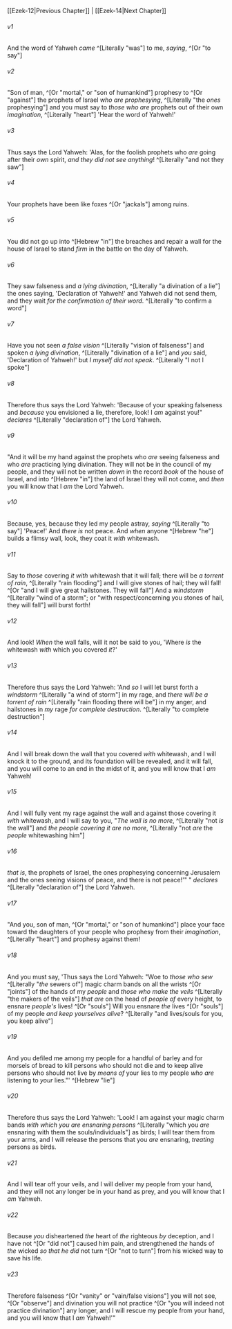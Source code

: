 ﻿---
aliases:
  - Ezekiel 13
---

[[Ezek-12|Previous Chapter]] | [[Ezek-14|Next Chapter]]

###### v1
And the word of Yahweh _came_ ^[Literally "was"] to me, _saying_, ^[Or "to say"]

###### v2
"Son of man, ^[Or "mortal," or "son of humankind"] prophesy to ^[Or "against"] the prophets of Israel _who are prophesying_, ^[Literally "the _ones_ prophesying"] and you must say to _those who are_ prophets out of their own _imagination_, ^[Literally "heart"] 'Hear the word of Yahweh!'

###### v3
Thus says the Lord Yahweh: 'Alas, for the foolish prophets who _are_ going after their _own_ spirit, _and they did not see anything_! ^[Literally "and not they saw"]

###### v4
Your prophets have been like foxes ^[Or "jackals"] among ruins.

###### v5
You did not go up into ^[Hebrew "in"] the breaches and repair a wall for the house of Israel to stand _firm_ in the battle on the day of Yahweh.

###### v6
They saw falseness and _a lying divination_, ^[Literally "a divination of a lie"] the ones saying, 'Declaration of Yahweh!' and Yahweh did not send them, and they wait _for the confirmation of their word_. ^[Literally "to confirm a word"]

###### v7
Have you not seen _a false vision_ ^[Literally "vision of falseness"] and spoken _a_ _lying divination_, ^[Literally "divination of a lie"] and _you_ said, 'Declaration of Yahweh!' but _I myself did not speak_. ^[Literally "I not I spoke"]

###### v8
Therefore thus says the Lord Yahweh: 'Because of your speaking falseness and _because_ you envisioned a lie, therefore, look! I _am_ against you!" _declares_ ^[Literally "declaration of"] the Lord Yahweh.

###### v9
"And it will be my hand against the prophets who _are_ seeing falseness and who _are_ practicing lying divination. They will not be in the council of my people, and they will not be written _down_ in the record _book_ of the house of Israel, and into ^[Hebrew "in"] the land of Israel they will not come, and _then_ you will know that I _am_ the Lord Yahweh.

###### v10
Because, yes, because they led my people astray, _saying_ ^[Literally "to say"] 'Peace!' And _there is_ not peace. And _when_ anyone ^[Hebrew "he"] builds a flimsy wall, look, they coat it _with_ whitewash.

###### v11
Say to _those_ covering _it_ _with_ whitewash that it will fall; there will be _a torrent of rain_, ^[Literally "rain flooding"] and I will give stones of hail; they will fall!  ^[Or "and I will give great hailstones. They will fall"] And a _windstorm_ ^[Literally "wind of a storm"; or "with respect/concerning you stones of hail, they will fall"] will burst forth!

###### v12
And look! _When_ the wall falls, will it not be said to you, 'Where _is_ the whitewash _with_ which you covered _it_?'

###### v13
Therefore thus says the Lord Yahweh: 'And _so_ I will let burst forth a _windstorm_ ^[Literally "a wind of storm"] in my rage, and _there will be a torrent of rain_ ^[Literally "rain flooding there will be"] in my anger, and hailstones in _my_ rage _for complete destruction_. ^[Literally "to complete destruction"]

###### v14
And I will break down the wall that you covered _with_ whitewash, and I will knock it to the ground, and its foundation will be revealed, and it will fall, and you will come to an end in the midst of it, and you will know that I _am_ Yahweh!

###### v15
And I will fully vent my rage against the wall and against those covering it _with_ whitewash, and I will say to you, "_The wall is no more_, ^[Literally "not _is_ the wall"] and _the people covering it are no more_, ^[Literally "not _are_ the _people_ whitewashing him"]

###### v16
_that is_, the prophets of Israel, the ones prophesying concerning Jerusalem and the ones seeing visions of peace, and there is not peace!'" " _declares_ ^[Literally "declaration of"] the Lord Yahweh.

###### v17
"And you, son of man, ^[Or "mortal," or "son of humankind"] place your face toward the daughters of your people who prophesy from their _imagination_, ^[Literally "heart"] and prophesy against them!

###### v18
And you must say, 'Thus says the Lord Yahweh: "Woe to _those who sew_ ^[Literally "_the_ sewers of"] magic charm bands on all the wrists ^[Or "joints"] of the hands of my _people_ and _those who make the veils_ ^[Literally "the makers of the veils"] _that are_ on the head of _people of_ every height, to ensnare _people's_ lives! ^[Or "souls"] Will you ensnare _the_ lives ^[Or "souls"] of my people _and keep yourselves alive_? ^[Literally "and lives/souls for you, you keep alive"]

###### v19
And you defiled me among my people for a handful of barley and for morsels of bread to kill persons who should not die and to keep alive persons who should not live by _means of_ your lies to my people _who are_ listening to _your_ lies."' ^[Hebrew "lie"]

###### v20
Therefore thus says the Lord Yahweh: 'Look! I am against your magic charm bands _with which you are ensnaring persons_ ^[Literally "which you _are_ ensnaring with them the souls/individuals"] as birds; I will tear them from your arms, and I will release the persons that you _are_ ensnaring, _treating_ persons as birds.

###### v21
And I will tear off your veils, and I will deliver my people from your hand, and they will not any longer be in your hand as prey, and you will know that I _am_ Yahweh.

###### v22
Because _you_ disheartened _the_ heart of _the_ righteous _by_ deception, and I have not ^[Or "did not"] caused him pain, and strengthened _the_ hands of _the_ wicked _so that he did_ not turn ^[Or "not to turn"] from his wicked way to save his life.

###### v23
Therefore falseness ^[Or "vanity" or "vain/false visions"] you will not see, ^[Or "observe"] and divination you will not practice ^[Or "you will indeed not practice divination"] any longer, and I will rescue my people from your hand, and you will know that I _am_ Yahweh!'"